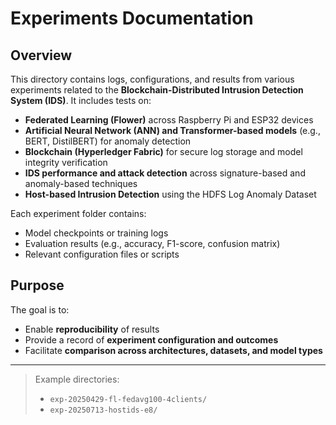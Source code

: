 # **Experiments Documentation**

## **Overview**
This directory contains logs, configurations, and results from various experiments related to the **Blockchain-Distributed Intrusion Detection System (IDS)**. It includes tests on:

- **Federated Learning (Flower)** across Raspberry Pi and ESP32 devices
- **Artificial Neural Network (ANN) and Transformer-based models** (e.g., BERT, DistilBERT) for anomaly detection
- **Blockchain (Hyperledger Fabric)** for secure log storage and model integrity verification
- **IDS performance and attack detection** across signature-based and anomaly-based techniques
- **Host-based Intrusion Detection** using the HDFS Log Anomaly Dataset

Each experiment folder contains:
- Model checkpoints or training logs
- Evaluation results (e.g., accuracy, F1-score, confusion matrix)
- Relevant configuration files or scripts

## **Purpose**
The goal is to:
- Enable **reproducibility** of results
- Provide a record of **experiment configuration and outcomes**
- Facilitate **comparison across architectures, datasets, and model types**

---

>  Example directories:
> - `exp-20250429-fl-fedavg100-4clients/`
> - `exp-20250713-hostids-e8/`


